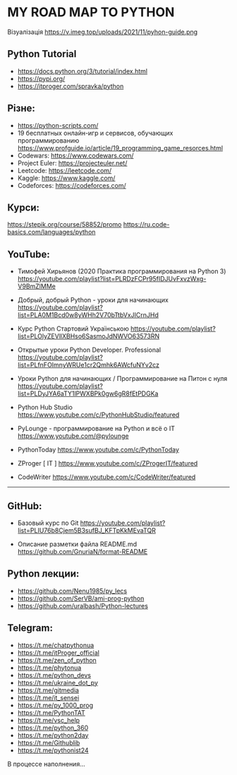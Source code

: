 # MY ROAD MAP TO PYTHON

Візуалізація  https://v.imeg.top/uploads/2021/11/pyhon-guide.png

## Python Tutorial
+ https://docs.python.org/3/tutorial/index.html
+ https://pypi.org/
+ https://itproger.com/spravka/python

## Різне:
+ https://python-scripts.com/
+ 19 бесплатных онлайн-игр и сервисов, обучающих программированию https://www.profguide.io/article/19_programming_game_resorces.html
+ Сodewars: https://www.codewars.com/
+ Project Euler: https://projecteuler.net/
+ Leetcode: https://leetcode.com/
+ Kaggle: https://www.kaggle.com/
+ Codeforces: https://codeforces.com/


## Курси:
https://stepik.org/course/58852/promo
https://ru.code-basics.com/languages/python

## YouTube:
+ Тимофей Хирьянов (2020 Практика программирования на Python 3)
https://youtube.com/playlist?list=PLRDzFCPr95fIDJUvFxvzWxg-V9BmZlMMe

+ Добрый, добрый Python - уроки для начинающих
https://youtube.com/playlist?list=PLA0M1Bcd0w8yWHh2V70bTtbVxJICrnJHd

+ Курс Python Стартовий Українською
https://youtube.com/playlist?list=PLOlyZEVllXBHso6SasmoJdNWVO63573RN

+ Открытые уроки Python Developer. Professional
https://youtube.com/playlist?list=PLfnFOImnyWRUe1cr2Qmhk6AWcfuNYv2cz

+ Уроки Python для начинающих / Программирование на Питон с нуля
https://youtube.com/playlist?list=PLDyJYA6aTY1lPWXBPk0gw6gR8fEtPDGKa

+ Python Hub Studio https://www.youtube.com/c/PythonHubStudio/featured

+ PyLounge - программирование на Python и всё о IT https://www.youtube.com/@pylounge

+ PythonToday https://www.youtube.com/c/PythonToday

+ ZProger [ IT ] https://www.youtube.com/c/ZProgerIT/featured

+ CodeWriter https://www.youtube.com/c/CodeWriter/featured

_____

## GitHub:
+ Базовый курс по Git https://youtube.com/playlist?list=PLIU76b8Cjem5B3sufBJ_KFTpKkMEvaTQR

+ Описание разметки файла README.md https://github.com/GnuriaN/format-README

## Python лекции:
+ https://github.com/Nenu1985/py_lecs
+ https://github.com/SerVB/ami-prog-python
+ https://github.com/uralbash/Python-lectures

## Telegram:
+ https://t.me/chatpythonua 
+ https://t.me/itProger_official
+ https://t.me/zen_of_python
+ https://t.me/phytonua
+ https://t.me/python_devs
+ https://t.me/ukraine_dot_py
+ https://t.me/gitmedia
+ https://t.me/it_sensei
+ https://t.me/py_1000_prog
+ https://t.me/PythonTAT
+ https://t.me/vsc_help
+ https://t.me/python_360
+ https://t.me/python2day
+ https://t.me/Githublib
+ https://t.me/pythonist24


В процессе наполнения...
